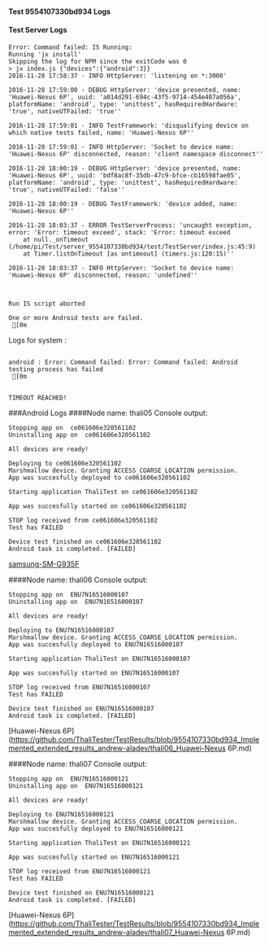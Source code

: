 #### Test 9554107330bd934 Logs

#### Test Server Logs
```
Error: Command failed: IS Running:
Running 'jx install'
Skipping the log for NPM since the exitCode was 0
> jx index.js {"devices":{"android":3}}
2016-11-28 17:58:37 - INFO HttpServer: 'listening on *:3000'

2016-11-28 17:59:00 - DEBUG HttpServer: 'device presented, name: 'Huawei-Nexus 6P', uuid: 'a014d291-694c-43f5-9714-454e407a056a', platformName: 'android', type: 'unittest', hasRequiredHardware: 'true', nativeUTFailed: 'true''

2016-11-28 17:59:01 - INFO TestFramework: 'disqualifying device on which native tests failed, name: 'Huawei-Nexus 6P''

2016-11-28 17:59:01 - INFO HttpServer: 'Socket to device name: 'Huawei-Nexus 6P' disconnected, reason: 'client namespace disconnect''

2016-11-28 18:00:19 - DEBUG HttpServer: 'device presented, name: 'Huawei-Nexus 6P', uuid: 'bdf8ac8f-35db-47c9-bfce-cb16598fae05', platformName: 'android', type: 'unittest', hasRequiredHardware: 'true', nativeUTFailed: 'false''

2016-11-28 18:00:19 - DEBUG TestFramework: 'device added, name: 'Huawei-Nexus 6P''

2016-11-28 18:03:37 - ERROR TestServerProcess: 'uncaught exception, error: 'Error: timeout exceed', stack: 'Error: timeout exceed
    at null._onTimeout (/home/pi/Test/server_9554107330bd934/test/TestServer/index.js:45:9)
    at Timer.listOnTimeout [as ontimeout] (timers.js:120:15)''

2016-11-28 18:03:37 - INFO HttpServer: 'Socket to device name: 'Huawei-Nexus 6P' disconnected, reason: 'undefined''


 
Run IS script aborted
 
One or more Android tests are failed.
 [0m

```


Logs for system : 
```

android : Error: Command failed: Error: Command failed: Android testing process has failed
 [0m


TIMEOUT REACHED!
```
###Android Logs
####Node name: thali05
Console output:
```
Stopping app on  ce061606e320561102
Uninstalling app on  ce061606e320561102

All devices are ready!

Deploying to ce061606e320561102
Marshmallow device. Granting ACCESS_COARSE_LOCATION permission.
App was succesfully deployed to ce061606e320561102

Starting application ThaliTest on ce061606e320561102

App was succesfully started on ce061606e320561102

STOP log received from ce061606e320561102
Test has FAILED

Device test finished on ce061606e320561102 
Android task is completed. [FAILED]
```
[samsung-SM-G935F](https://github.com/ThaliTester/TestResults/blob/9554107330bd934_Implemented_extended_results_andrew-aladev/thali05_samsung-SM-G935F.md)

####Node name: thali06
Console output:
```
Stopping app on  ENU7N16516000107
Uninstalling app on  ENU7N16516000107

All devices are ready!

Deploying to ENU7N16516000107
Marshmallow device. Granting ACCESS_COARSE_LOCATION permission.
App was succesfully deployed to ENU7N16516000107

Starting application ThaliTest on ENU7N16516000107

App was succesfully started on ENU7N16516000107

STOP log received from ENU7N16516000107
Test has FAILED

Device test finished on ENU7N16516000107 
Android task is completed. [FAILED]
```
[Huawei-Nexus 6P](https://github.com/ThaliTester/TestResults/blob/9554107330bd934_Implemented_extended_results_andrew-aladev/thali06_Huawei-Nexus 6P.md)

####Node name: thali07
Console output:
```
Stopping app on  ENU7N16516000121
Uninstalling app on  ENU7N16516000121

All devices are ready!

Deploying to ENU7N16516000121
Marshmallow device. Granting ACCESS_COARSE_LOCATION permission.
App was succesfully deployed to ENU7N16516000121

Starting application ThaliTest on ENU7N16516000121

App was succesfully started on ENU7N16516000121

STOP log received from ENU7N16516000121
Test has FAILED

Device test finished on ENU7N16516000121 
Android task is completed. [FAILED]
```
[Huawei-Nexus 6P](https://github.com/ThaliTester/TestResults/blob/9554107330bd934_Implemented_extended_results_andrew-aladev/thali07_Huawei-Nexus 6P.md)




